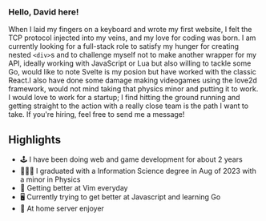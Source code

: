 ### Hello, David here!
When I laid my fingers on a keyboard and wrote my first website, I felt the TCP protocol injected into my veins, and my love for coding was born. I am currently looking for a full-stack role to satisfy my hunger for creating nested `<div>`s
and to challenge myself not to make another wrapper for my API, ideally working with JavaScript or Lua but also willing to tackle some Go, would like to note Svelte is my posion but have worked with the classic React.I also have done some damage making videogames using the love2d framework, would not mind taking that physics minor and putting it to work. I would love to work for a startup; I find hitting the ground running and getting straight to the action with a really close team is the path I want to take. If you're hiring, feel free to send me a message!
## Highlights
- 🕹️ I have been doing web and game development for about 2 years
- 🧑🏻‍🎓 I graduated with a Information Science degree in Aug of 2023 with a minor in Physics
- 🚀 Getting better at Vim everyday
- 🖥️ Currently trying to get better at Javascript and learning Go 
- 📡 At home server enjoyer 
